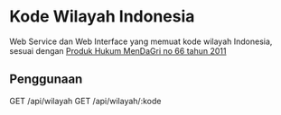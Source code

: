 # Kode Wilayah Indonesia

Web Service dan Web Interface yang memuat kode wilayah Indonesia, sesuai dengan [Produk Hukum MenDaGri no 66 tahun 2011](http://www.depdagri.go.id/produk-hukum/2012/01/12/kode-dan-data-wilayah-administrasi-pemerintahan)

## Penggunaan

GET /api/wilayah
GET /api/wilayah/:kode
